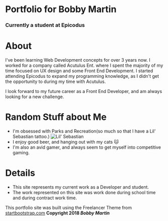 # Portfolio for Bobby Martin

### Currently a student at Epicodus

# About
I've been learning Web Development concepts for over 3 years now. I worked for a company called Acutulus Ent. where I spent the majority of my time focused on UX design and some Front End Development. I started attending Epicodus to expand my programming knowledge, as I didn't get the opportunity to during my time with Acutulus.

I look forward to my future career as a Front End Developer, and am always looking for a new challenge.

# Random Stuff about Me
* I'm obsessed with Parks and Recreation(so much so that I have a Lil' Sebastian tattoo.) ![Lil' Sebastian](https://gph.is/1nLzYLr)
* I enjoy good beer, and hanging out with my cats :cat:
* I'm also an avid gamer, and always seem to get myself into competitive gaming.

# Details
* This site represents my current work as a Developer and student.
* The work represented on this site was work done during school time and during contract work time.


This portfolio site was built using the Freelancer Theme from [startbootstrap.com]('http://www.startbootstrap.com')
**Copyright 2018 _Bobby Martin_**
